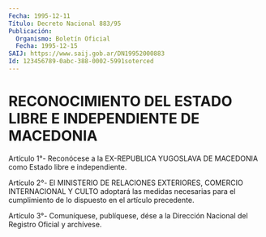 ```yaml
---
Fecha: 1995-12-11
Título: Decreto Nacional 883/95
Publicación:
  Organismo: Boletín Oficial
  Fecha: 1995-12-15
SAIJ: https://www.saij.gob.ar/DN19952000883
Id: 123456789-0abc-388-0002-5991soterced
---
```

# RECONOCIMIENTO DEL ESTADO LIBRE E INDEPENDIENTE DE MACEDONIA

<a id="1"></a>
Artículo  1°-  Reconócese  a  la EX-REPUBLICA YUGOSLAVA DE MACEDONIA como Estado libre e independiente.

<a id="2"></a>
Artículo  2°-  El  MINISTERIO  DE  RELACIONES  EXTERIORES, COMERCIO INTERNACIONAL  Y  CULTO  adoptará  las  medidas  necesarias  para el cumplimiento de lo dispuesto en el artículo precedente.

<a id="3"></a>
Artículo  3°-  Comuníquese, publíquese, dése a la Dirección Nacional del Registro Oficial y archívese.